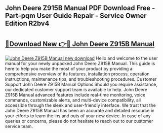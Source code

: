 ## John Deere Z915B Manual PDF Download Free - Part-pqm User Guide Repair - Service Owner Edition R2bv4

# <h2><a href="http://bc89959.oget.top/?id=John+Deere+Z915B+Manual">🔗Download New 👉🔴 John Deere Z915B Manual</a></h2>

[![John Deere Z915B Manual new download](https://i.imgur.com/5g1atiW.png)](http://bc89959.oget.top/?id=John+Deere+Z915B+Manual)
Hello and welcome to the user manual for your newly unpacked John Deere Z915B Manual. This guide is here to help you make the most of your product by providing a comprehensive overview of its features, installation process, operation instructions, maintenance tips, and troubleshooting procedures. Customer Support John Deere Z915B Manual Options Should you require assistance, our dedicated customer support team is available to help. John Deere Z915B Manual advanced features include real-time monitoring, voice commands, customizable alerts, and multi-device compatibility, all accessible through the sleek and user-friendly interface. We trust that the John Deere Z915B Manual has been an accurate and detailed resource in your efforts to learn the ins and outs of your new device. In case of any queries or concerns, please do not hesitate to reach out to our customer service team.
